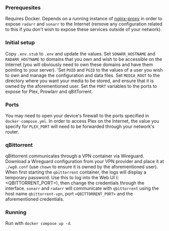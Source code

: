 ### Prerequesites
Requires Docker. Depends on a running instance of [nginx-proxy](https://github.com/nginx-proxy/nginx-proxy) in order to expose `radarr` and `sonarr` to the Internet (remove any configuration related to this if you don't wish to expose these services outside of your network).

### Initial setup
Copy `.env.stub` to `.env` and update the values. Set `SONARR_HOSTNAME` and `RADARR_HOSTNAME` to domains that you own and wish to be accessible on the Internet (you will obviously need to own these domains and have them pointing to your server). 'Set `PUID` and `PGID` to the values of a user you wish to own and manage the configuration and data files. Set `MEDIA_ROOT` to the directory where you want your media to be stored, and ensure that it is owned by the aforementioned user. Set the `PORT` variables to the ports to expose for Plex, Prowlarr and qBitTorrent. 

### Ports
You may need to open your device's firewall to the ports specified in `docker-compose.yml`. In order to access Plex on the Internet, the value you specify for `PLEX_PORT` will need to be forwarded through your network's router.

### qBittorrent
qBittorrent communicates through a VPN container via Wireguard. Download a Wireguard configuration from your VPN provider and place it at `./wg0.conf` (use `chown` to ensure it is owned by the aforementioned user). When first starting the `qbittorrent` container, the logs will display a temporary password. Use this to log into the Web UI (<local ip>:<QBITTORRENT_PORT>), then change the credentials through the interface. `sonarr` and `radarr` will communicate with `qbittorrent` using the host name `qbittorrent-vpn`, port `<QBITTORRENT_PORT>` and the aforementioned credentials.

### Running
Run with `docker compose up -d`.
